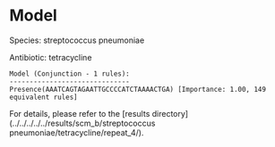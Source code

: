 
# Model

Species: streptococcus pneumoniae

Antibiotic: tetracycline

```
Model (Conjunction - 1 rules):
------------------------------
Presence(AAATCAGTAGAATTGCCCCATCTAAAACTGA) [Importance: 1.00, 149 equivalent rules]

```

For details, please refer to the [results directory](../../../../../results/scm_b/streptococcus pneumoniae/tetracycline/repeat_4/).

